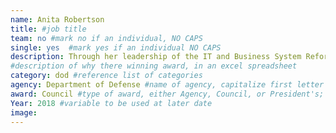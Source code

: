 ```yaml
---
name: Anita Robertson
title: #job title
team: no #mark no if an individual, NO CAPS
single: yes  #mark yes if an individual NO CAPS
description: Through her leadership of the IT and Business System Reform effort, identified and deployed critical staff who modernized Federal IT systems and provided efficiencies that saved taxpayers $200 million in FY2018.
#description of why there winning award, in an excel spreadsheet
category: dod #reference list of categories
agency: Department of Defense #name of agency, capitalize first letter of each name
award: Council #type of award, either Agency, Council, or President's; this is case sensitive so make sure to match the options listed exactly. This section generates the format of the card
Year: 2018 #variable to be used at later date
image:
---
```

